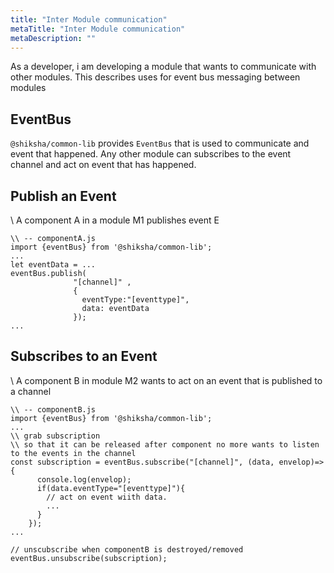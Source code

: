 ```yaml
---
title: "Inter Module communication"
metaTitle: "Inter Module communication"
metaDescription: ""
---
```


As a developer, i am developing a module that wants to communicate with other modules. This describes uses for event bus messaging between modules

## EventBus
```@shiksha/common-lib``` provides ```EventBus``` that is used to communicate and event that happened. Any other module can subscribes to the event channel and act on event that has happened.

## Publish an Event
\\ A component A in a module M1 publishes event E
```
\\ -- componentA.js
import {eventBus} from '@shiksha/common-lib';
...
let eventData = ...
eventBus.publish(
              "[channel]" , 
              {
                eventType:"[eventtype]", 
                data: eventData 
              });
...

```
## Subscribes to an Event
\\ A component B in module M2 wants to act on an event that is published to a channel 
```
\\ -- componentB.js
import {eventBus} from '@shiksha/common-lib';
...
\\ grab subscription 
\\ so that it can be released after component no more wants to listen to the events in the channel
const subscription = eventBus.subscribe("[channel]", (data, envelop)=>{
      console.log(envelop);
      if(data.eventType="[eventtype]"){
        // act on event wiith data.
        ...
      }
    });
...

// unscubscribe when componentB is destroyed/removed
eventBus.unsubscribe(subscription);
```